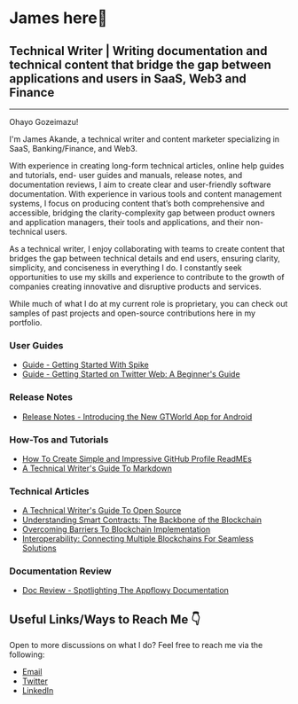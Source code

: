 # James here👋
## Technical Writer | Writing documentation and technical content that bridge the gap between applications and users in SaaS, Web3 and Finance
----
Ohayo Gozeimazu!

I'm James Akande, a technical writer and content marketer specializing in SaaS, Banking/Finance, and Web3.

With experience in creating long-form technical articles, online help guides and tutorials, end- user guides and manuals, release notes, and documentation reviews, I aim to create clear and user-friendly software documentation. With experience in various tools and content management systems, I focus on producing content that’s both comprehensive and accessible, bridging the clarity-complexity gap between product owners and application managers, their tools and applications, and their non-technical users.

As a technical writer, I enjoy collaborating with teams to create content that bridges the gap between technical details and end users, ensuring clarity, simplicity, and conciseness in everything I do. I constantly seek opportunities to use my skills and experience to contribute to the growth of companies creating innovative and disruptive products and services. 

While much of what I do at my current role is proprietary, you can check out samples of past projects and open-source contributions here in my portfolio.

### User Guides
- [Guide - Getting Started With Spike](https://technicallyjames.hashnode.dev/getting-started-with-conversational-e-mail-on-android-with-spike)
- [Guide - Getting Started on Twitter Web: A Beginner's Guide](https://github.com/jamesalexakande/Twitter-Web-User-Guide)

### Release Notes
- [Release Notes - Introducing the New GTWorld App for Android](https://zaycodes-1686045136273.hashnode.dev/introducing-the-new-gtworld-app-for-android)

### How-Tos and Tutorials
- [How To Create Simple and Impressive GitHub Profile ReadMEs](https://zaycodes-1686045136273.hashnode.dev/creating-simple-and-impressive-github-profile-readmes-a-guide)
- [A Technical Writer's Guide To Markdown](https://technicallyjames.hashnode.dev/a-technical-writers-guide-to-markdown)

### Technical Articles
- [A Technical Writer's Guide To Open Source](https://technicallyjames.hashnode.dev/writing-for-devs-a-technical-writers-guide-to-open-source)
- [Understanding Smart Contracts: The Backbone of the Blockchain](https://docs.google.com/document/d/1o8Wf36b_89-qRJPDewQ-ChtgEcETSMHu/edit#heading=h.o1lwp3za21tv)
- [Overcoming Barriers To Blockchain Implementation](https://docs.google.com/document/d/1bQ8qfeUdgst11fqj_v6GoyDfOMTfrtjN/edit)
- [Interoperability: Connecting Multiple Blockchains For Seamless Solutions](https://docs.google.com/document/d/1xj_igQ4B8N6QEqMbFgeYR4tDvoHLPvL8KZACtokt_kQ/edit?tab=t.0#heading=h.i1v3oyw8dcu4)

### Documentation Review
- [Doc Review - Spotlighting The Appflowy Documentation](https://zaycodes-1686045136273.hashnode.dev/spotlighting-the-appflowy-docs)
  
## Useful Links/Ways to Reach Me 👇 
Open to more discussions on what I do? 
Feel free to reach me via the following:
+ [Email](mailto:jamesalexakande@gmail.com)
+ [Twitter](https://twitter.com/JamesDescriptor)
+ [LinkedIn](linkedin.com/in/olatunde-james-akande/)

